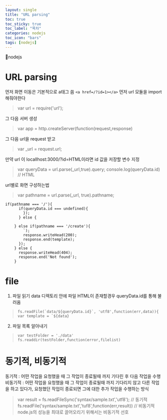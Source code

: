 ```yaml
---
layout: single
title: "URL parsing"
toc: true
toc_sticky: true
toc_label: "목차"
categories: nodejs
toc_icon: "bars"
tags: [nodejs]
---
```


📘nodejs

# URL parsing
먼저 화면 이동은 기본적으로 a태그 씀
``` <a href=/?id=1></a> ```
먼저 url 모듈을 import 해줘야한다
> var url = require('url');

그 다음 서버 생성 
> var app = http.createServer(function(request,response)

그 다음 url을 request 받고
> var _url = request.url;

만약 url 이 locallhost:3000/?id=HTML이라면 id 값을 저장할 변수 지정
> var queryData = url.parse(_url,true).query;
> console.log(queryData.id) // HTML

url별로 화면 구성하는법
> var pathname = url.parse(_url, true).pathname;
```
if(pathname === '/'){
      if(queryData.id === undefined){
        });
      } else {

    } else if(pathname === '/create'){
        `);
        response.writeHead(200);
        response.end(template);
      });
    } else {
      response.writeHead(404);
      response.end('Not found');
    }

```

# file 
1. 파일 읽기
data 디렉토리 안에 파일 HTML이 존재할경우 queryData.id를 통해 불러옴
> ```fs.readFile(`data/${queryData.id}`, 'utf8',function(err,data)){
> var template = `${data}```

2. 파일 목록 알아내기
> ```var testFolder = './data'```
> ```fs.readdir(testFolder,function(error,filelist)```

# 동기적, 비동기적
동기적 : 어떤 작업을 요청했을 때 그 작업이 종료될때 까지 기다린 후 다음 작업을 수행
비동기적 : 어떤 작업을 요청했을 때 그 작업이 종료될때 까지 기다리지 않고 다른 작업을 하고 있다가, 요청했던 작업이 종료되면 그에 대한 추가 작업을 수행하는 방식
> var result = fs.readFileSync('syntax/sample.txt','utf8'); // 동기적
> fs.readFile('syntax/sample.txt','tuf8',function(err,result)) // 비동기적
> node.js의 성능을 최대로 끌어오리기 위해서는    비동기적 선호
